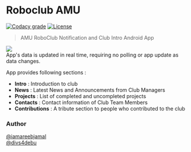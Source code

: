 # Roboclub AMU
[![Codacy grade](https://img.shields.io/codacy/grade/3ef2fba658914b3ca3bc812cfc3dd935.svg)]()
[![License](https://img.shields.io/badge/License-Apache%202.0-blue.svg)](https://opensource.org/licenses/Apache-2.0)  
> AMU RoboClub Notification and Club Intro Android App  

![](https://s28.postimg.org/b0gbd3ll9/ic_web.png)  
App's data is updated in real time, requiring no polling or app update as data changes.

App provides following sections :
- **Intro** : Introduction to club
- **News** : Latest News and Announcements from Club Managers
- **Projects** : List of completed and uncompleted projects
- **Contacts** : Contact information of Club Team Members
- **Contributions** : A tribute section to people who contributed to the club

### Author
[@iamareebjamal](https://github.com/iamareebjamal)  
[@divs4debu](https://github.com/divs4debu)
